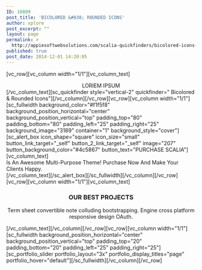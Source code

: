 ```yaml
---
ID: 10809
post_title: 'BICOLORED &#038; ROUNDED ICONS'
author: xplore
post_excerpt: ""
layout: page
permalink: >
  http://appiesoftwebsolutions.com/scalia-quickfinders/bicolored-icons-style/bicolored-rounded-icons/
published: true
post_date: 2014-12-01 14:20:05
---
```

[vc_row][vc_column width="1/1"][vc_column_text]
<div class="title-h3" style="text-align: center;">LORIEM IPSUM</div>
[/vc_column_text][sc_quickfinder style="vertical-2" quickfinder=" Bicolored &amp; Rounded Icons"][/vc_column][/vc_row][vc_row][vc_column width="1/1"][sc_fullwidth background_color="#f1f5f8" background_position_horizontal="center" background_position_vertical="top" padding_top="80" padding_bottom="80" padding_left="25" padding_right="25" background_image="3189" container="1" background_style="cover"][sc_alert_box icon_shape="square" icon_size="small" button_link_target="_self" button_2_link_target="_self" image="207" button_background_color="#4c5867" button_text="PURCHASE SCALIA"][vc_column_text]
<div class="styled-subtitle">Is An Awesome Multi-Purpose Theme! Purchase Now And Make Your Clients Happy.</div>
[/vc_column_text][/sc_alert_box][/sc_fullwidth][/vc_column][/vc_row][vc_row][vc_column width="1/1"][vc_column_text]
<h3 style="text-align: center;">OUR BEST PROJECTS</h3>
<p style="text-align: center;">Term sheet convertible note colluding bootstrapping. Engine cross platform responsive design OAuth.</p>
[/vc_column_text][/vc_column][/vc_row][vc_row][vc_column width="1/1"][sc_fullwidth background_position_horizontal="center" background_position_vertical="top" padding_top="20" padding_bottom="20" padding_left="25" padding_right="25"][sc_portfolio_slider portfolio_layout="3x" portfolio_display_titles="page" portfolio_hover="default"][/sc_fullwidth][/vc_column][/vc_row]
